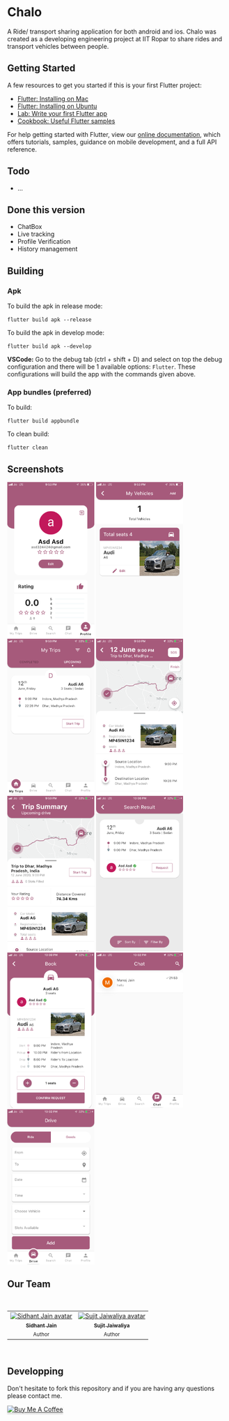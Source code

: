 # Chalo
A Ride/ transport sharing application for both android and ios.
Chalo was created as a developing engineering project at IIT Ropar to share rides and transport vehicles between people.

## Getting Started

A few resources to get you started if this is your first Flutter project:

- [Flutter: Installing on Mac](https://medium.com/@thiscodeworks.com/how-to-install-set-up-flutter-on-mac-b9472d646045)
- [Flutter: Installing on Ubuntu](https://medium.com/@harshguptahg007/installing-flutter-in-ubuntu-9f91c19d4242)
- [Lab: Write your first Flutter app](https://flutter.dev/docs/get-started/codelab)
- [Cookbook: Useful Flutter samples](https://flutter.dev/docs/cookbook)

For help getting started with Flutter, view our
[online documentation](https://flutter.dev/docs), which offers tutorials,
samples, guidance on mobile development, and a full API reference.

## Todo
* ...

## Done this version
* ChatBox
* Live tracking
* Profile Verification
* History management

## Building
### Apk
To build the apk in release mode:
```console
flutter build apk --release
```
To build the apk in develop mode:
```console
flutter build apk --develop
```

**VSCode:** Go to the debug tab (ctrl + shift + D) and select on top the debug configuration and there will be 1 available options: `Flutter`.
These configurations will build the app with the commands given above.

### App bundles (preferred)
To build:
```console
flutter build appbundle
```
To clean build:
```console
flutter clean
```

## Screenshots
<p>
    <img src="/assets/screenshots/IMG_2293.PNG" alt="drawing" width="200"/>
    <img src="/assets/screenshots/IMG_2294.PNG" alt="drawing" width="200"/>
    <img src="/assets/screenshots/IMG_2295.PNG" alt="drawing" width="200"/>
    <img src="/assets/screenshots/IMG_2298.PNG" alt="drawing" width="200"/>
    <img src="/assets/screenshots/IMG_2299.PNG" alt="drawing" width="200"/>
    <img src="/assets/screenshots/IMG_2300.PNG" alt="drawing" width="200"/>
    <img src="/assets/screenshots/IMG_2301.PNG" alt="drawing" width="200"/>
    <img src="/assets/screenshots/IMG_2302.PNG" alt="drawing" width="200"/>
    <img src="/assets/screenshots/IMG_2303.PNG" alt="drawing" width="200"/>
</p>

## Our Team

<br>
<table>
  <tr>
    <td align="center">
      <a href="https://github.com/paradoxSid">
        <img src="https://avatars2.githubusercontent.com/u/48842488?s=400" width="170px;" alt="Sidhant Jain avatar">
        <br /><sub><b>Sidhant Jain</b></sub></a><br />
        <sub>Author</sub>
      </a>
    </td>
    <td align="center">
      <a href="https://github.com/Sujit26">
        <img src="https://avatars3.githubusercontent.com/u/45810709?s=400&v=4" width="170px;" alt="Sujit Jaiwaliya avatar">
        <br /><sub><b>Sujit Jaiwaliya</b></sub></a><br />
        <sub>Author</sub>
      </a>
    </td>
  </tr>
</table>
<br>

## Developping
Don't hesitate to fork this repository and if you are having any questions please contact me.

<a href="https://www.buymeacoffee.com/kzQAZ7S" target="_blank"><img src="https://www.buymeacoffee.com/assets/img/custom_images/orange_img.png" alt="Buy Me A Coffee" style="height: 41px !important;width: 174px !important;box-shadow: 0px 3px 2px 0px rgba(190, 190, 190, 0.5) !important;-webkit-box-shadow: 0px 3px 2px 0px rgba(190, 190, 190, 0.5) !important;" ></a>
